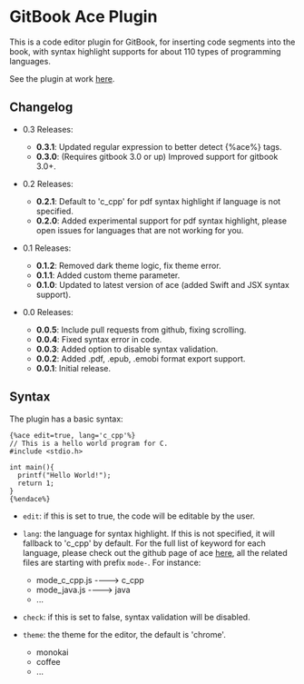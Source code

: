 GitBook Ace Plugin
===

This is a code editor plugin for GitBook, for inserting code segments into the book, with syntax highlight supports for about 110 types of programming languages.

See the plugin at work [here](http://ymcatar.gitbooks.io/gitbook-test/content/testing_ace.html).

## Changelog

* 0.3 Releases:
    * **0.3.1**: Updated regular expression to better detect {%ace%} tags.
    * **0.3.0**: (Requires gitbook 3.0 or up) Improved support for gitbook 3.0+.


* 0.2 Releases:
    * **0.2.1**: Default to 'c_cpp' for pdf syntax highlight if language is not specified.
    * **0.2.0**: Added experimental support for pdf syntax highlight, please open issues for languages that are not working for you.


* 0.1 Releases:
    * **0.1.2**: Removed dark theme logic, fix theme error.
    * **0.1.1**: Added custom theme parameter.
    * **0.1.0**: Updated to latest version of ace (added Swift and JSX syntax support).


* 0.0 Releases:
    * **0.0.5**: Include pull requests from github, fixing scrolling.
    * **0.0.4**: Fixed syntax error in code.
    * **0.0.3**: Added option to disable syntax validation.
    * **0.0.2**: Added .pdf, .epub, .emobi format export support.
    * **0.0.1**: Initial release.

## Syntax

The plugin has a basic syntax:

```
{%ace edit=true, lang='c_cpp'%}
// This is a hello world program for C.
#include <stdio.h>

int main(){
  printf("Hello World!");
  return 1;
}
{%endace%}
```

* ```edit```: if this is set to true, the code will be editable by the user.

* ```lang```: the language for syntax highlight. If this is not specified, it will fallback to 'c_cpp' by default. For the full list of keyword for each language, please check out the github page of ace [here](https://github.com/ajaxorg/ace-builds/tree/master/src-min-noconflict), all the related files are starting with prefix ```mode-```. For instance:
    * mode_c_cpp.js ----> c_cpp
    * mode_java.js ----> java
    * ...

* ```check```: if this is set to false, syntax validation will be disabled.

* ```theme```: the theme for the editor, the default is 'chrome'.
    * monokai
    * coffee
    * ...
